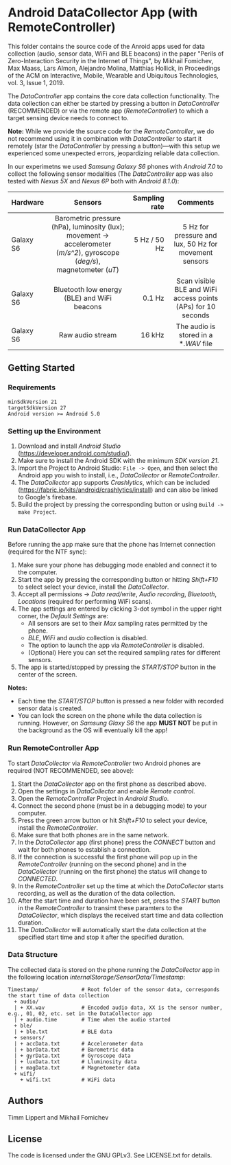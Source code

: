 # Android DataCollector App (with RemoteController)

This folder contains the source code of the Anroid apps used for data collection (audio, sensor data, WiFi and BLE beacons) in the paper "Perils of Zero-Interaction Security in the Internet of Things", by Mikhail Fomichev, Max Maass, Lars Almon, Alejandro Molina, Matthias Hollick, in Proceedings of the ACM on Interactive, Mobile, Wearable and Ubiquitous Technologies, vol. 3, Issue 1, 2019.

The *DataController* app contains the core data collection functionality. The data collection can either be started by pressing a button in *DataController* (RECOMMENDED) or via the remote app (*RemoteController*) to which a target sensing device needs to connect to.

**Note:** While we provide the source code for the *RemoteController*, we do not recommend using it in combination with *DataController* to start it remotely (star the *DataController* by pressing a button)—with this setup we experienced some unexpected errors, jeopardizing reliable data collection. 

In our experimetns we used *Samsung Galaxy S6* phones with *Android 7.0* to collect the following sensor modalities (The *DataController* app was also tested with *Nexus 5X* and *Nexus 6P* both with *Android 8.1.0*):

| **Hardware**      | **Sensors**       | **Sampling rate**  | **Comments** |
| ------------- |:-------------:| -----:|:-----------------------:|
| Galaxy S6  | Barometric pressure (hPa), luminosity (lux);  movement -> accelerometer (*m/s^2*), gyroscope (*deg/s*), magnetometer (*uT*) | 5 Hz / 50 Hz |        5 Hz for pressure and lux, 50 Hz for movement sensors            |
| Galaxy S6  | Bluetooth low energy (BLE) and WiFi beacons      |   0.1 Hz |  Scan visible BLE and WiFi access points (APs) for 10 seconds     |
| Galaxy S6  | Raw audio stream   |    16 kHz |     The audio is stored in a **.WAV* file 


## Getting Started

### Requirements

```
minSdkVersion 21 
targetSdkVersion 27 
Android version >= Android 5.0
```

### Setting up the Environment

1. Download and install *Android Studio* (https://developer.android.com/studio/).
2. Make sure to install the Android SDK with the minimum *SDK version 21*.
3. Import the Project to Android Studio: ```File -> Open```, and then select the Android app you wish to install, i.e., *DataCollector* or *RemoteController*.
4. The *DataCollector* app supports *Crashlytics*, which can be included (https://fabric.io/kits/android/crashlytics/install) and can also be linked to Google's firebase.
5. Build the project by pressing the corresponding button or using ```Build -> make Project```.

### Run DataCollector App

Before running the app make sure that the phone has Internet connection (required for the NTF sync):

1. Make sure your phone has debugging mode enabled and connect it to the computer.
2. Start the app by pressing the corresponding button or hitting *Shift+F10* to select select your device, install the *DataCollector*. 
3. Accept all permissions -> *Data read/write*, *Audio recording*, *Bluetooth*, *Locations* (required for performing WiFi scans).
4. The app settings are entered by clicking 3-dot symbol in the upper right corner, the *Default Settings* are:
	- All sensors are set to their *Max* sampling rates permitted by the phone.
	- *BLE*, *WiFi* and *audio* collection is disabled.
	- The option to launch the app via *RemoteController* is disabled.
    - (Optional) Here you can set the required sampling rates for different sensors.
5. The app is started/stopped by pressing the *START/STOP* button in the center of the screen. 

**Notes:** 
* Each time the *START/STOP* button is pressed a new folder with recorded sensor data is created. 
* You can lock the screen on the phone while the data collection is running. However, on *Samsung Glaxy S6* the app **MUST NOT** be put in the background as the OS will eventually kill the app!

### Run RemoteController App

To start *DataCollector* via *RemoteController* two Android phones are required (NOT RECOMMENDED, see above):

1. Start the *DataCollector* app on the first phone as described above.
2. Open the settings in *DataCollector* and enable *Remote control*.
4. Open the *RemoteController* Project in *Android Studio*.
5. Connect the second phone (must be in a debugging mode) to your computer.
6. Press the green arrow button or hit *Shift+F10* to select your device, install the *RemoteController*. 
7. Make sure that both phones are in the same network.
8. In the *DataCollector* app (first phone) press the *CONNECT* button and wait for both phones to establish a connection.
9. If the connection is successful the first phone will pop up in the *RemoteController* (running on the second phone) and in the *DataCollector* (running on the first phone) the status will change to *CONNECTED*.
10. In the *RemoteController* set up the time at which the *DataCollector* starts recording, as well as the duration of the data collection. 
11. After the start time and duration have been set, press the *START* button in the *RemoteController* to transimt these paramters to the *DataCollector*, which displays the received start time and data collection duration.
12. The *DataCollector* will automatically start the data collection at the specified start time and stop it after the specified duration. 


### Data Structure

The collected data is stored on the phone running the *DataCollector* app in the following location *internalStorage/SensorData/Timestamp*:

```
Timestamp/              # Root folder of the sensor data, corresponds the start time of data collection
  + audio/
  | + XX.wav            # Encoded audio data, XX is the sensor number, e.g., 01, 02, etc. set in the DataCollector app
  | + audio.time        # Time when the audio started
  + ble/
  | + ble.txt           # BLE data
  + sensors/
  | + accData.txt       # Accelerometer data
  | + barData.txt       # Barometric data
  | + gyrData.txt       # Gyroscope data
  | + luxData.txt       # Lluminosity data
  | + magData.txt       # Magnetometer data
  + wifi/
    + wifi.txt          # WiFi data
```

## Authors

Timm Lippert and Mikhail Fomichev


## License

The code is licensed under the GNU GPLv3. See LICENSE.txt for details.
